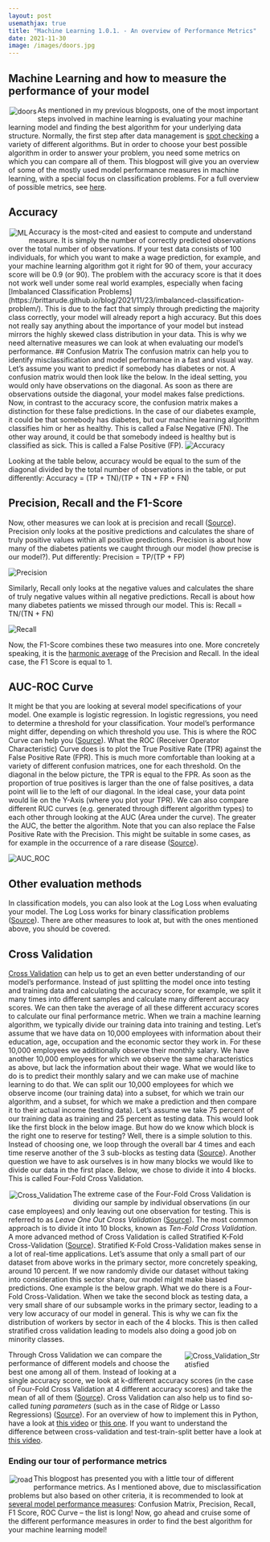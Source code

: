 ```yaml
---
layout: post
usemathjax: true 
title: "Machine Learning 1.0.1. - An overview of Performance Metrics"
date: 2021-11-30
image: /images/doors.jpg
---
```



## Machine Learning and how to measure the performance of your model 

<img src="/images/doors.jpg" alt="doors" style="float:left;margin: 2px 2px 2px 2px;max-width:40%;"/>

As mentioned in my previous blogposts, one of the most important steps involved in machine learning is evaluating your machine learning model and finding the best algorithm for your underlying data structure. Normally, the first step after data management is [spot checking](https://machinelearningmastery.com/why-you-should-be-spot-checking-algorithms-on-your-machine-learning-problems/) a variety of different algorithms. But in order to choose your best possible algorithm in order to answer your problem, you need some metrics on which you can compare all of them. This blogpost will give you an overview of some of the mostly used model performance measures in machine learning, with a special focus on classification problems. For a full overview of possible metrics, see [here](https://scikit-learn.org/stable/modules/model_evaluation.html#classification-metrics). 
## Accuracy

<img src="/images/arrow.jpg" alt="ML" style="float:left;margin: 2px 2px 2px 2px;max-width:30%;"/>
Accuracy is the most-cited and easiest to compute and understand measure. It is simply the number of correctly predicted observations over the total number of observations. If your test data consists of 100 individuals, for which you want to make a wage prediction, for example, and your machine learning algorithm got it right for 90 of them, your accuracy score will be 0.9 (or 90). The problem with the accuracy score is that it does not work well under some real world examples, especially when facing [Imbalanced Classification Problems](https://brittarude.github.io/blog/2021/11/23/imbalanced-classification-problem/). This is due to the fact that simply through predicting the majority class correctly, your model will already report a high accuracy. But this does not really say anything about the importance of your model but instead mirrors the highly skewed class distribution in your data. This is why we need alternative measures we can look at when evaluating our model’s performance. 
## Confusion Matrix 
The confusion matrix can help you to identify misclassification and model performance in a fast and visual way. Let’s assume you want to predict if somebody has diabetes or not. A confusion matrix would then look like the below. In the ideal setting, you would only have observations on the diagonal. As soon as there are observations outside the diagonal, your model makes false predictions. Now, in contrast to the accuracy score, the confusion matrix makes a distinction for these false predictions. In the case of our diabetes example, it could be that somebody has diabetes, but our machine learning algorithm classifies him or her as healthy. This is called a False Negative (FN). The other way around, it could be that somebody indeed is healthy but is classified as sick. This is called a False Positive (FP). 

<img src="/images/Accuracy.PNG" alt="Accuracy" style="max-width:80%;"/>

Looking at the table below, accuracy would be equal to the sum of the diagonal divided by the total number of observations in the table, or put differently: 
Accuracy = (TP + TN)/(TP + TN + FP + FN) 
## Precision, Recall and the F1-Score  
Now, other measures we can look at is precision and recall ([Source](https://medium.com/@MohammedS/performance-metrics-for-classification-problems-in-machine-learning-part-i-b085d432082b)). Precision only looks at the positive predictions and calculates the share of truly positive values within all positive predictions. Precision is about how many of the diabetes patients we caught through our model (how precise is our model?). Put differently: 
Precision = TP/(TP + FP)

<img src="/images/Precision.PNG" alt="Precision" style="max-width:80%;"/>

Similarly, Recall only looks at the negative values and calculates the share of truly negative values within all negative predictions. Recall is about how many diabetes patients we missed through our model. This is: 
Recall = TN/(TN + FN)

<img src="/images/Recall.PNG" alt="Recall" style="max-width:80%;"/>

Now, the F1-Score combines these two measures into one. More concretely speaking, it is the [harmonic average](https://medium.com/@MohammedS/performance-metrics-for-classification-problems-in-machine-learning-part-i-b085d432082b) of the Precision and Recall. In the ideal case, the F1 Score is equal to 1. 
## AUC-ROC Curve
It might be that you are looking at several model specifications of your model. One example is logistic regression. In logistic regressions, you need to determine a threshold for your classification. Your model’s performance might differ, depending on which threshold you use. This is where the ROC Curve can help you ([Source](https://www.youtube.com/watch?v=4jRBRDbJemM)). What the ROC (Receiver Operator Characteristic) Curve does is to plot the True Positive Rate (TPR) against the False Positive Rate (FPR). This is much more comfortable than looking at a variety of different confusion matrices, one for each threshold. On the diagonal in the below picture, the TPR is equal to the FPR. As soon as the proportion of true positives is larger than the one of false positives, a data point will lie to the left of our diagonal. In the ideal case, your data point would lie on the Y-Axis (where you plot your TPR). We can also compare different RUC curves (e.g. generated through different algorithm types) to each other through looking at the AUC (Area under the curve). The greater the AUC, the better the algorithm. Note that you can also replace the False Positive Rate with the Precision. This might be suitable in some cases, as for example in the occurrence of a rare disease ([Source](https://www.youtube.com/watch?v=4jRBRDbJemM)). 

<img src="/images/AUC_ROC.PNG" alt="AUC_ROC" style="max-width:80%;"/>

## Other evaluation methods
In classification models, you can also look at the Log Loss when evaluating your model. The Log Loss works for binary classification problems ([Source](https://www.youtube.com/watch?v=YbhzM2wxuBg)). There are other measures to look at, but with the ones mentioned above, you should be covered. 

## Cross Validation 
[Cross Validation](https://scikit-learn.org/stable/modules/cross_validation.html) can help us to get an even better understanding of our model’s performance. Instead of just splitting the model once into testing and training data and calculating the accuracy score, for example, we split it many times into different samples and calculate many different accuracy scores. We can then take the average of all these different accuracy scores to calculate our final performance metric. When we train a machine learning algorithm, we typically divide our training data into training and testing. Let’s assume that we have data on 10,000 employees with information about their education, age, occupation and the economic sector they work in. For these 10,000 employees we additionally observe their monthly salary. We have another 10,000 employees for which we observe the same characteristics as above, but lack the information about their wage. What we would like to do is to predict their monthly salary and we can make use of machine learning to do that. We can split our 10,000 employees for which we observe income (our training data) into a subset, for which we train our algorithm, and a subset, for which we make a prediction and then compare it to their actual income (testing data). Let’s assume we take 75 percent of our training data as training and 25 percent as testing data. This would look like the first block in the below image. But how do we know which block is the right one to reserve for testing? Well, there is a simple solution to this. Instead of choosing one, we loop through the overall bar 4 times and each time reserve another of the 3 sub-blocks as testing data ([Source](https://www.youtube.com/watch?v=fSytzGwwBVw)). Another question we have to ask ourselves is in how many blocks we would like to divide our data in the first place. Below, we chose to divide it into 4 blocks. This is called Four-Fold Cross Validation. 

<img src="/images/Cross_Validation.png" alt="Cross_Validation" style="float:left;margin: 2px 2px 2px 2px;max-width:50%;"/>

The extreme case of the Four-Fold Cross Validation is dividing our sample by individual observations (in our case employees) and only leaving out one observation for testing. This is referred to as *Leave One Out Cross Validation* ([Source](https://www.youtube.com/watch?v=fSytzGwwBVw)). The most common approach is to divide it into 10 blocks, known as *Ten-Fold Cross Validation*. A more advanced method of Cross Validation is called Stratified K-Fold Cross-Validation ([Source]( https://www.youtube.com/watch?v=xE9cIcJf48A)). Stratified K-Fold Cross-Validation makes sense in a lot of real-time applications. Let’s assume that only a small part of our dataset from above works in the primary sector, more concretely speaking, around 10 percent. If we now randomly divide our dataset without taking into consideration this sector share, our model might make biased predictions. One example is the below graph. What we do there is a Four-Fold Cross-Validation. When we take the second block as testing data, a very small share of our subsample works in the primary sector, leading to a very low accuracy of our model in general. This is why we can fix the distribution of workers by sector in each of the 4 blocks. This is then called stratified cross validation leading to models also doing a good job on minority classes.  

<img src="/images/Cross_Validation_Stratisfied.PNG" alt="Cross_Validation_Stratisfied" style="float:right;margin: 2px 2px 2px 2px;max-width:30%;"/>

Through Cross Validation we can compare the performance of different models and choose the best one among all of them. Instead of looking at a single accuracy score, we look at k-different accuracy scores (in the case of Four-Fold Cross Validation at 4 different accuracy scores) and take the mean of all of them ([Source](https://scikit-learn.org/stable/modules/cross_validation.html#cross-validation)). Cross Validation can also help us to find so-called *tuning parameters* (such as in the case of Ridge or Lasso Regressions) ([Source](https://www.youtube.com/watch?v=fSytzGwwBVw)). For an overview of how to implement this in Python, have a look at [this video](https://www.youtube.com/watch?v=xE9cIcJf48A) or [this one](https://www.youtube.com/watch?v=L_dQrZZjGDg). If you want to understand the difference between cross-validation and test-train-split better have a look at [this video](https://www.youtube.com/watch?v=WtWxOhhZWX0). 
### Ending our tour of performance metrics 

<img src="/images/road.png" alt="road" style="float:left;margin: 2px 2px 2px 2px;max-width:15%;"/>

This blogpost has presented you with a little tour of different performance metrics. As I mentioned above, due to misclassification problems but also based on other criteria, it is recommended to look at [several model performance measures](https://www.analyticsvidhya.com/blog/2020/07/10-techniques-to-deal-with-class-imbalance-in-machine-learning/): Confusion Matrix, Precision, Recall, F1 Score, ROC Curve – the list is long! Now, go ahead and cruise some of the different performance measures in order to find the best algorithm for your machine learning model! 


